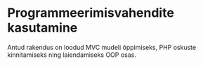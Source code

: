 # Programmeerimisvahendite kasutamine
Antud rakendus on loodud MVC
 mudeli õppimiseks, PHP oskuste kinnitamiseks ning laiendamiseks
  OOP osas.
